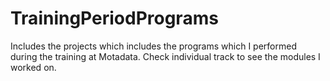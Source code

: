 # TrainingPeriodPrograms
Includes the projects which includes the programs which I performed during the training at Motadata.
Check individual track to see the modules I worked on.
